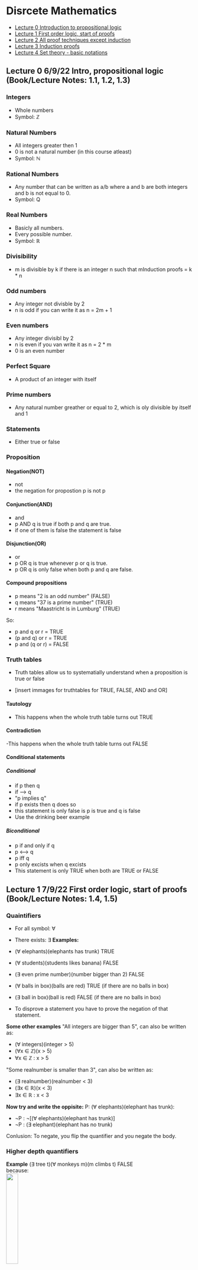 # Disrcete Mathematics

- [Lecture 0 Introduction to propositional logic](#Lecture0)
- [Lecture 1 First order logic, start of proofs](#Lecture1)
- [Lecture 2 All proof techniques except induction](#Lecture2)
- [Lecture 3 Induction proofs](#Lecture3)
- [Lecture 4 Set theory - basic notations](#Lecture4)

## <a name=Lecture0></a> Lecture 0 6/9/22 Intro, propositional logic (Book/Lecture Notes: 1.1, 1.2, 1.3)
### Integers
- Whole numbers
- Symbol: ℤ

### Natural Numbers
- All integers greater then 1
- 0 is not a natural number (in this course atleast)
- Symbol: ℕ

### Rational Numbers
- Any number that can be written as a/b where a and b are both integers and b is not equal to 0.
- Symbol: Q

### Real Numbers
- Basicly all numbers. 
- Every possible number.
- Symbol: ℝ

### Divisibility
- m is divisible by k if there is an integer n such that mInduction proofs = k * n

### Odd numbers
- Any integer not divisble by 2
- n is odd if you can write it as n = 2m + 1

### Even numbers
- Any integer divisibl by 2
- n is even if you van write it as n = 2 * m
- 0 is an even number

### Perfect Square
- A product of an integer with itself

### Prime numbers
- Any natural number greather or equal to 2, which is oly divisible by itself and 1

### Statements
- Either true or false


### Proposition
#### Negation(NOT)
- not
- the negation for propostion p is not p

#### Conjunction(AND)
- and
- p AND q is true if both p and q are true.
- if one of them is false the statement is false

#### Disjunction(OR)
- or
- p OR q is true whenever p or q is true.
- p OR q is only false when both p and q are false.

#### Compound propositions
- p means "2 is an odd number" (FALSE)
- q means "37 is a prime number" (TRUE)
- r means "Maastricht is in Lumburg" (TRUE)

So:
- p and q or r  = TRUE
- (p and q) or r = TRUE
- p and (q or r) = FALSE

### Truth tables
- Truth tables allow us to systematially understand when a proposition is true or false

- [insert immages for truthtables for TRUE, FALSE, AND and OR]
#### Tautology
- This happens when the whole truth table turns out TRUE

#### Contradiction
-This happens when the whole truth table turns out FALSE

#### Conditional statements
##### Conditional
- if p then q
- if --> q
- "p implies q"
- if p exists then q does so
- this statement is only false is p is true and q is false
- Use the drinking beer example

##### Biconditional
- p if and only if q
- p <--> q
- p iff q
- p only excists when q excists
- This statement is only TRUE when both are TRUE or FALSE

## <a name=Lecture1></a> Lecture 1 7/9/22 First order logic, start of proofs (Book/Lecture Notes: 1.4, 1.5)

### Quaintifiers
- For all symbol: ∀
- There exists: ∃
**Examples:**
- (∀ elephants)(elephants has trunk) TRUE
- (∀ students)(students likes banana) FALSE
- (∃ even prime number)(number bigger than 2) FALSE
- (∀ balls in box)(balls are red) TRUE (if there are no balls in box)
- (∃ ball in box)(ball is red) FALSE (if there are no balls in box)

- To disprove a statement you have to prove the negation of that statement.

**Some other examples**
"All integers are bigger than 5", can also be written as:
- (∀ integers)(integer > 5)
- (∀x ∈ ℤ)(x > 5)
- ∀x ∈ ℤ : x > 5

"Some realnumber is smaller than 3", can also be written as:
- (∃ realnumber)(realnumber < 3)
- (∃x ∈ ℝ)(x < 3)
- ∃x ∈ ℝ : x < 3

**Now try and write the oppisite:**
P: (∀ elephants)(elephant has trunk):
- ¬P : ¬[(∀ elephants)(elephant has trunk)]
- ¬P : (∃ elephant)(elephant has no trunk)

Conlusion: To negate, you flip the quantifier and you negate the body.

### Higher depth quantifiers

**Example**
(∃ tree t)(∀ monkeys m)(m climbs t) FALSE  
because:<br>
<img src="imgs/MonkeyTree1.png"  width=25% height=25%>

(∀ monkeys m)(∃ trees t)(m climbs t) TRUE  
because:<br>
<img src="imgs/MonkeyTree2.png"  width=25% height=25%>


**Negation of example:**
P: (∃ tree t)(∀ monkeys m)(m climbs t):
- ¬P: [(∃ tree t)(∀ monkeys m)(m climbs t)]
- ¬P: (∀ trees t)(∃ monkey m)(m does not climb t)

### Direct proof
**Example 1**  
(∀x ∈ ℤ)(∃y ∈ ℤ)(3x + y <= 4) which is TRUE<br>
*proof by direct proof:*  <br>
<ins>let</ins> x ∈ ℤ <ins>take</ins> y = 3-3x  
(y ∈ ℤ because x = ℤ)  
<ins>then</ins> 3x+y=3x+(3-3x) = 3 <= 4 which completes the proof.

**Example 2**  
(∃x ∈ ℤ)(∀y ∈ ℤ)(3x + y <= 4) which is FALSE<br>
*proof by direct proof:*<br>
first we negate the proposition (WHY?) Sometimes to prove a proposition you have to disprove the negation of that proposition. In this case we have to disprove the propositio, so we are gonna prove the negation of the proposition.  
(∀x ∈ ℤ)(∃x ∈ ℤ)(3x + y > 4)  
<ins>let</ins> x ∈ ℤ <ins>take</ins> y = 5-3x
<ins>then</ins> 3x + (5-3x) > 4 = 5 > 4 is TRUE, which means that the orignal proposition is FALSE  
which completes the proof.

### Proof by Counter Example
**Example 1**  
(∀x ∈ ℤ)(∃y ∈ ℕ)(3x + y > 4)  TRUE <br>
*disprove by counter example:* <br>
<ins>Take</ins> x = 5  
<ins>Then</ins> for all natural numbers y we have 3x + y >= 15 + 1 (because y is ℕ) = 16 > 4 wich completes the prove.

**Example 2** 
(∀x ∈ ℝ)(∃y ∈ ℤ)(3x + y <= 4)<br> 
*disprove by counter example*<br>
<ins>let</ins> x ∈ ℝ: <ins>take</ins> y = ⌊3-3x⌋ (This is a flooring function, this roundsdown the function and will always be smaller then 3-3x. We have to do this because y cant by in ℤ because x is in ℝ)   
<ins>then</ins> 3x + y = 3x + ⌊3-3x⌋   
<= 3x + 3 - 3x = 3 <= 4 Whih is TRUE and completes the proof.

## <a name=Lecture2></a> Lecture 2 8/9/22 All proof techniques except induction (Book/Lecture Notes: 1.5)
### Proof by contradiction 
If we prove by contradiction you try to prove ¬P = FALSE instead of p = TRUE.<br>
You can do thi by assuming ¬P = TRUE and applying logical consequences to arrive at a contradiction.<br>

**Example 1**
*Prove that there is an infinite number of primes*<br>
<ins>First</ins> try to prove the negation of the propisition.<br> 
<ins>Assuming</ins>there is an infinite number of primes <br>
<ins>Then</ins> the contradiction is thath there is a biggest prime.<br>
<ins>let</ins> n ∈ Primes such that prime n = biggest prime.<br> 
{p1, p2,p3,.....} = {2,3,5,..,pn}<br>
consider the following number: <br>
N = p1 · p2 · p3 · . . . ·pn + 1 = 2 · 3 · 5 · . . . · pn + 1<br>
So N is the product of all prime numbers + 1.<br>
Then N is not divisible by 2, 3, 5, 7, and eventually pn.<br>
This means N is not divisble by any prime number.<br>
Since every natural number >= 2 that is not a prime can be written as a product of prime factors, N is a prime number itself.<br>
This however contradicts the assumption that pn is the biggest prime number because N is much bigger.<br>
*Conclusion:*<br>
So the propisition we tried to prove is FALSE, which means that there are infinite prime numbers thus the proof completes.

**Example 2**
Prove that there is no biggest number smaller then 1.<br>
Negation = there is a biggest number x smaller then 1.<br>
<img src="imgs/BigNumSmal1.png"  width=25% height=25%><br>
<ins>let</ins> x < 1 <ins>take</ins>y=(x+1)/2<br>
<ins>then</ins> y > (x+x)/2 = 2x/2 = x, So y > x<br>
This already tells us there is a bigger number then x, but we still have to prove y is smaller then 1.<br>
y < (1 + 1)/2 = 1, So y is smaller then 1<br>
x < y < 1. This proves that there is a biggest number than the biggest number we thought was te biggesst number. <br>
So it disproves our assumption and proves the initial proposition. Which completes the proof.

### Proof by contrapositive
- Trying to prove a proposition by contra positive looks like: p => q = ¬q => ¬p

**Example 1**
Prove -2 < x < 2 => x^2 + x -6 < 0 <br>
- contra positive is x > 2 or x < -2 and x^2 + x - 6 => 0
- x^2 + x - 6 => 0 = x > 2 or x < -2
- <ins>let</ins> x ∈ ℝ <ins>such that</ins> x^2 + x - 6 >= 0 (We try to prove LHS because we can calculate x)
- x^2 + x - 6 = (x+3)(x-2)
- x = -3 or x = 2
- Both need to be equal or be bigger then zero, so x >= either - 3 or 2
- So in this case only x >= 2 holds, but that is enough to prove the statement because of the OR operator.

**Example 2**
Prove ∀x ∈ ℤ : x^2 != 3
- contra positive: x^2 = 3 => x !∈ ℤ
- √x = √3 or -√3
- both are not an Integer.

### Biconditional Proof
- To prove a biconditional proposition such as, p <=> q, we have to prove two conditions at ones: p => q and q => p

**Example 1** <br>
Prove (x^2 + 5x - 6 = 0) <=> (x=-6 or x=1)
- First prove (x^2 + 5x - 6 = 0) => (x=-6 or x=1)
  - x^2 + 5x - 6 = 0 
  - (x - 1)(x + 6) = 0
  - So x = 1 or x = -6 TRUE
- Secondly prove (x=-6 or x=1) => (x^2 + 5x - 6 = 0)
  - (-6^2) + (5 * -6) - 6 = 0
  - 36 - 30 - 6 = 0 = 0 TRUE

**Example 2** <br>
Prove For all Natural numbers m and n: x >= y + 1 <=> x^2 >= y^2 + 3 (in this case we have two variables, bit different answer)
- First prove x >= y +1 => x^2 >= y^2 + 3
  - <ins>let</ins> x >= y + 1 this implies x^2 = (y + 1)^2
  - x^2 ≥ (y + 1)(y + 1)
  - x^2 ≥ y^2 + 2y + 1
  - x^2 ≥ y^2 + (2 * 1) + 1 (because y ≥ 1)
  - x^2 ≥ y^2 + 3 TRUE
- Secondly prove x^2 ≥ y^2 + 3 => x ≥ y + 1 
  - <ins>Let</ins> x2 ≥ y2 +3 <ins>then</ins> x must be bigger then y.
  - Since they are both natural numbers that implies x ≥ y + 1. TRUE

## <a name=Lecture3></a> Lecture 3 13/9/22 Induction proofs (Book/Lecture Notes: 1.6)
### Mathematical Induction
- Prove that for all numbers n >= ℕ where n is constant.  
  - First you start of by proving the <ins>base case</ins>: P(n=1)
  - Secondly you prove that for every n >= N <ins>Inductive step</ins>: P(n) => P(n+1) 

**Example 1**<br>
We have a country that has two types of coins: 3c and 7c.<br>
Now prove that you can make all sums of money >= 12 with these types of coins.<br>
- Prove by induction:
- Base case:
  - Does P(12) hold?
  - (3+3+3+3=12) TRUE
- Induction step: 
  - We need to prove the following: For al n >= 12, P(n) => P(n+1)
  - <ins>let</ins> n be an arbitrary natural number >= 12.
  - <ins>assume</ins> P(n) holds. Our goal is to prove P(n + 1)
  - Consider several cases:
  - **Case 1:**
    - we use at least two 7c coins to make n cents. 
    - <img src="imgs/cents1.png" width=25% height=25%>
    - p(n+1) holds
  - **Case 2:**
    - we use atleast two 3c coins to make n cents.
    - <img src="imgs/cents2.png" width=25% height=25%>
    - p(n+1) holds
  - Note that atleast one of case 1 and 2 must hold. If neither hold, we would at most have one 7c coin and one 3c coin.
  - So n >= 7 + 3 = 10. But this contradicts n >= 12. So whichever case hold we are good, P(n+1) holds.

**Example 2:**<br>
Prove by induction that for all Natural numbers n, the following holds: n&i=1∑i = (n/2)(n+1) P(n):  
- Prove by induction:
- Base case:
  - Does P(1) hold?
  - This means is it true that: 1&i=1n∑i = 1/2(1+1)
  - which is 1 = 1 TRUE
- Induction step:
  - We need to prove that for all Natural numbers n, P(n) = P(n+1)
  - Our goal is to prove P(n+1)(when P(n) is holding)
  - We need to prove this n+1&i=1n∑i (LHS) =((n+1)/2)((n+1)+1) P(n+1) ()
  - <ins>let</ins> n be an arbitrary number.
  - <ins>assume</ins> P(n) holds.
  - <ins>consider</ins> LHS = RHS + (n + 1)         (N+1 is universally true by algebra)
  - LHS = n/2(n + 1) + (n + 1)
  - LHS = (n + 1)((n/2) + 1)
  - LHS = (n + 1)((n+2)/2) = 1/2(n + 1)(n + 2)
  - 1/2(n + 1)(n + 2) = ((n + 1)/2)((n + 1) + 1) = RHS, So TRUE

**Example 3**<br>
Prove that 4^n - 1 is divisible by 3, for all natural n.
- Base Case:
  - Does P(n=1) hold
  - 4^1 - 1 = 3 which is divisible by 3.
- Inducion Step:
  - <ins>let</ins> n be an arbitrary natural number.
  - <ins>assume</ins> P(n) holds.
  - We want to prove P(n+1)
  - Such that 4^(n+1) - 1 is divisible by 3
  - 4^(n+1)- 1 = 4 * 4^n - 1
  - = 4 * 4^n - 4 + 3
  - = 4(4^n-1) + 3
  - we know that 4^n-1 is divisible by 3. Multiplied by for is also still divisible by 3. And 3 by itself is aswell divisible by 3.
  - which means the whole expression is divisible by 3, thus P(n+1) holds.

**Example 4**<br>
Prove by induction that for all natural numbers n >= 3 such that n^2 > 2n + 1
- Base case:
  - P(3) => 3^3 > 2 * 3 + 1
  - 9 > 7, P(3) Holds
- Inductive step:
  - <ins>let</ins> n be an arbitrary natural number >= 3
  - <ins>assume</ins> that P(n) holds.
  - We need to prove P(n+1) holds. We do this by checking the growth between the old and new
  - (n+1)^2 > 2(n+1) + 1
  - Note that (n+1)^2 - n^2 > 2n + 1 (by algebra)
  - new LHS - old LHS > old RHS (by algebra)
  - new RHS = 2(n+1) + 1, old RHS = 2n + 1
  - new RHS - old RHS = (2(n+1) + 1) - (2n + 1) = 2, So the increase of the inequality in RHS is 2
  - If we can show the increase in LHS >= increase in RHS we have proven P(n + 1)
  - new LHS - old LHS = (n+1)^2 - n^2 = n^2 + 2n + 1 - n^2 = 2n + 1
  - 2n + 1 >= 2 because n >= 3, So TRUE

## <a name=Lecture4></a> Lecture 4 14/9/22 Set theory - basic notations (Book/Lecture Notes: 2.1, 2.2)
### Set Theory
- Good examples of infinite sets are ℤ and ℕ.
- Examples of finite sets:
  - {1,2,3,4}
  - {spaghetti, rice, patatoes, bread}
  - {1,2, pi, cricket} 

- Sets are UNORDERD.
  - {1,2,3,4} = {2,1,4,3} 
- Sets have NO DUPLICATES
  - {1,2,3,3} = {1,2,3}
- Sets are allowed to be empty.
  - The empty set: Φ or {}
- Sets can be finite or infinite.

### Cardinality
- We denote the size of a set A as |A|
- "formally | cardinality"
- eg. cardinality of |{1,2,3,4}| = 4 and the cardinality of |{1,2,3,3}| = 3

### Some symbols
- Is in a set: ∈
- Is not in a set: ∉

- A = {1,{2,3}} |A|=2
  - 1 ∈ A
  - {2,3} ∈ A
  - {1} ∉ A
  - 2 ∉ A
  - 3 ∉ A
  - Φ ∉ A

<img src="imgs/set.png" width=15% height=15%>

### Describing elements of a set
<ins>Let</ins> p be the set of prime numbers or,
- p = {x:n is a prime number}
- p = {x ∈ ℕ ^ is prime}
- p = {x:x ∈ ℕ ^ is prime}

### Subsets
- A = {x : x is student}
- B = {x : x is a student at DACS}
- Clearly B is "inside" A
- "Formally we say B is a subset of A."
- Symbol: B ⊆ A 
- not the same as ∈

#### Formal Definition 
- B ⊆ A
- Also means: for all x ∈ B , x ∈ A
- But also: (∀x ∈ B)(∀x ∈ A)
- But also: if x ∈ B  then x ∈ A

- is A ⊆ A TRUE (motivation: let x b an arbitrary element A, we need to show x ∈ A)
- is Φ ⊆ A TRUE (because there is nothing to prove in Φ, so the ∀ quantifier is empty <-> vacuous truth)
- is Φ ⊆ Φ TRUE

**A = {1,2} **<br>
- 1 ∈ A TRUE
- 1 ⊆ A FALSE (works only for sets)
- {1} ⊆ A TRUE 
- {1,2} ⊆ A TRUE
- {1,3} ⊆ A FALSE
- Φ ⊆ A TRUE (Always!)
- Φ ∈ A FALSE
- {1} ∈ A FALSE

**Some other examples: **<br>
- A = {1,2,{3}}
  - {1} ∈ A TRUE
  - {1} ⊆ A TRUE
- Some facts with Φ
  - - Φ = {Φ} FALSE
  - |Φ| = 0
  - |{Φ}| = 1
- A = {1,2,{3}}
  - {1,2,3} ⊆ A FALSE
- B = {1,2,Φ}
  - Φ ⊆ B TRUE
  - Φ ∈ B TRUE
  - Φ ∈ Φ FALSE

#### Set equality
- {-1,1,2} = {-1,2,1}
- {2,1,-1,-2} = {a ∈ ℝ: x^2 = 4 v x^2 = 1} <br>
So what ds A = B mean?<br>

**Definition A=B**
- A = B <=> (A⊆B)^(B⊆A)
- A = B <=> ((x∈A => x∈B) ^ (x∈B => x∈A))
- To prove that A=B, you can prove A⊆B and then also that B⊆A!

**Alternative definition: **<br>
- A = B <=> (x∈A <=> x∈B)

**Union**<br>



